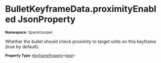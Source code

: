 # BulletKeyframeData.proximityEnabled JsonProperty

<small>**Namespace**: SpaceUsurper</small>

Whether the bullet should check proximity to target units on this keyframe (true by default).

<small>**Property Type**: [KeyframeProperty](../KeyframeProperty-1.md)&lt;[bool](https://docs.microsoft.com/en-us/dotnet/api/system.boolean?view=netframework-4.5)&gt;</small>

